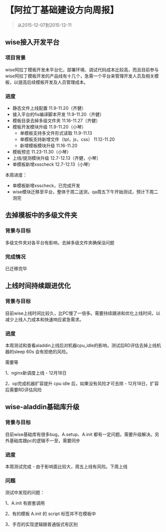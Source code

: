# 【阿拉丁基础建设方向周报】

> 从2015-12-07到2015-12-11

## wise接入开发平台

### 项目背景

wise阿拉丁模板开发未平台化，部署环境、调试代码成本比较高，而且目前参与wise阿拉丁模板开发的产品线有十几个，急需一个平台来管理开发人员及相关模板，以提高后续模板开发及人员管理成本。

### 进度

- 静态文件上线配置 11.9-11.20（齐健）
- 接入平台的fis编译脚本开发 11.9-11.20（齐健）
- 模板目录去掉多级文件夹 11.16-11.27（齐健）
- 模板开发模块升级 11.9-11.20（小琴）
    - 单模板支持多文件形式读取 11.9-11.13
    - 单模板支持新增文件（tpl，js，css） 11.12-11.20
    - 新增模板模块升级 11.16-11.20
- 模板预览 11.23-11.30（小琴）
- 上线/提测模块升级 12.7-12.13（齐健，小琴）
- 单模板新增xsscheck 12.7-12.13（小琴）

本周进度：

* 单模板新增xsscheck，已完成开发
* wise模块迁移至平台，整体于周二送测，qa周五下午开始测试，预计下周二测完

## 去掉模板中的多级文件夹

### 背景与目标

多级文件夹对各平台有影响，去掉多级文件夹确保没问题

### 完成情况

已迁移完毕

## 上线时间持续跟进优化

### 背景与目标

目前wise上线时间比较久，比PC慢了一倍多。需要持续跟进和优化上线时间，以减少上线人力成本和快速响应紧急需求。

### 进度

本周测试和查看aladdin上线后对机器cpu_idle的影响，测试后RD评估去掉上线机器的sleep 60s 会有拒绝的风险。

需要等 

1、nginx新调度上线   - 12月18日

2、op完成机器扩容提升 cpu idle 后，如果没有风险才可去除 - 12月18日，扩容后需要RD评估风险

## wise-aladdin基础库升级

### 背景与目标

目前wise基础库有很多bug，A.setup、A.init 都有一定问题。需要升级解决。另外基础库跟pc的逻辑不一至，需要同步

### 进度

本周测试完成 - 由于影响面比较大，周五上线有风险。下周上线

### 问题
测试中发现的问题：

1、A.init 有嵌套调用

2、有的模板 A.init 的 script 标签并不在模板中

3、手百的实现逻辑跟普通版式有区别

